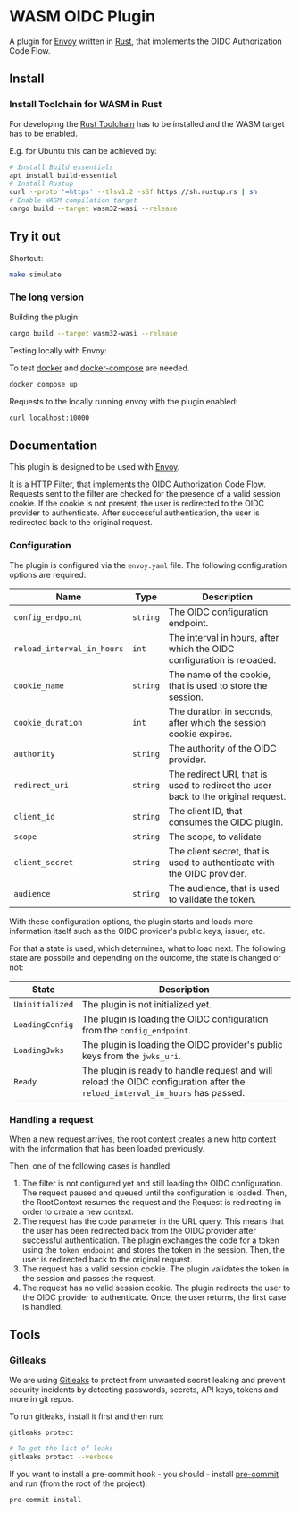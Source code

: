 # WASM OIDC Plugin

A plugin for [Envoy](https://www.envoyproxy.io/) written in [Rust](https://www.rust-lang.org/), that implements the OIDC Authorization Code Flow.

## Install

### Install Toolchain for WASM in Rust

For developing the [Rust Toolchain](https://www.rust-lang.org/tools/install)
has to be installed and the WASM target has to be enabled.

E.g. for Ubuntu this can be achieved by:

```sh
# Install Build essentials
apt install build-essential
# Install Rustup
curl --proto '=https' --tlsv1.2 -sSf https://sh.rustup.rs | sh
# Enable WASM compilation target
cargo build --target wasm32-wasi --release
```

## Try it out

Shortcut:

```sh
make simulate
```

### The long version

Building the plugin:

```sh
cargo build --target wasm32-wasi --release
```

Testing locally with Envoy:

To test [docker](https://www.docker.com/) and [docker-compose](https://docs.docker.com/compose/install/) are needed.

```sh
docker compose up
```

Requests to the locally running envoy with the plugin enabled:

```sh
curl localhost:10000
```

## Documentation

This plugin is designed to be used with [Envoy](https://www.envoyproxy.io/).

It is a HTTP Filter, that implements the OIDC Authorization Code Flow. Requests sent to the filter are checked for the presence of a valid session cookie. If the cookie is not present, the user is redirected to the OIDC provider to authenticate. After successful authentication, the user is redirected back to the original request.

### Configuration

The plugin is configured via the `envoy.yaml` file. The following configuration options are required:

| Name | Type | Description |
| ---- | ---- | ----------- |
| `config_endpoint` | `string` | The OIDC configuration endpoint. |
| `reload_interval_in_hours` | `int` | The interval in hours, after which the OIDC configuration is reloaded. |
| `cookie_name` | `string` | The name of the cookie, that is used to store the session. |
| `cookie_duration` | `int` | The duration in seconds, after which the session cookie expires. |
| `authority` | `string` | The authority of the OIDC provider. |
| `redirect_uri` | `string` | The redirect URI, that is used to redirect the user back to the original request. |
| `client_id` | `string` | The client ID, that consumes the OIDC plugin. |
| `scope` | `string` | The scope, to validate |
| `client_secret` | `string` | The client secret, that is used to authenticate with the OIDC provider. |
| `audience` | `string` | The audience, that is used to validate the token. |

With these configuration options, the plugin starts and loads more information itself such as the OIDC provider's public keys, issuer, etc.

For that a state is used, which determines, what to load next. The following state are possbile and depending on the outcome, the state is changed or not:

| State | Description |
| ---- | ----------- |
| `Uninitialized` | The plugin is not initialized yet. |
| `LoadingConfig` | The plugin is loading the OIDC configuration from the `config_endpoint`. |
| `LoadingJwks` | The plugin is loading the OIDC provider's public keys from the `jwks_uri`. |
| `Ready` | The plugin is ready to handle request and will reload the OIDC configuration after the `reload_interval_in_hours` has passed. |

### Handling a request

When a new request arrives, the root context creates a new http context with the information that has been loaded previously.

Then, one of the following cases is handled:

1. The filter is not configured yet and still loading the OIDC configuration. The request paused and queued until the configuration is loaded. Then, the RootContext resumes the request and the Request is redirecting in order to create a new context.
2. The request has the code parameter in the URL query. This means that the user has been redirected back from the OIDC provider after successful authentication. The plugin exchanges the code for a token using the `token_endpoint` and stores the token in the session. Then, the user is redirected back to the original request.
3. The request has a valid session cookie. The plugin validates the token in the session and passes the request.
4. The request has no valid session cookie. The plugin redirects the user to the OIDC provider to authenticate. Once, the user returns, the first case is handled.

## Tools

### Gitleaks

We are using [Gitleaks](https://github.com/gitleaks/gitleaks) to protect from unwanted secret leaking and prevent security incidents by detecting passwords, secrets, API keys, tokens and more in git repos.

To run gitleaks, install it first and then run:

```bash
gitleaks protect

# To get the list of leaks
gitleaks protect --verbose
```

If you want to install a pre-commit hook - you should - install [pre-commit](https://pre-commit.com/) and run (from the root of the project):

```bash
pre-commit install
```
